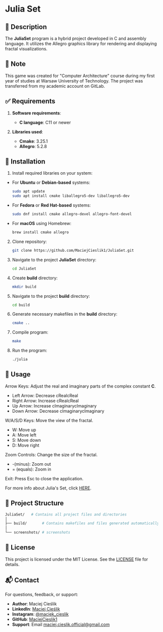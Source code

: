 # Julia Set


## 📜 Description
The **JuliaSet** program is a hybrid project developed in C and assembly language. It utilizes the Allegro graphics library for rendering and displaying fractal visualizations. 

## 📝 Note

This game was created for "Computer Architecture" course during my first year of studies at Warsaw University of Technology. The project was transferred from my academic account on GitLab.

## ✅ Requirements

1. **Software requirements**:
   - **C language**: C11 or newer

2. **Libraries used**:
   - **Cmake**: 3.25.1
   - **Allegro**: 5.2.8

## 💾 Installation

1. Install required libraries on your system:
   
  - For **Ubuntu** or **Debian-based** systems:
    
    ```sh
    sudo apt update
    sudo apt install cmake liballegro5-dev liballegro5-dev
    ```
   
  - For **Fedora** or **Red Hat-based** systems:
    
    ```sh
    sudo dnf install cmake allegro-devel allegro-font-devel
    ```
    
  - For **macOS** using Homebrew:
    
    ```sh
    brew install cmake allegro
    ```

2. Clone repository:
   
   ```sh
   git clone https://github.com/MaciejCieslik1/JuliaSet.git
   ```

3. Navigate to the project **JuliaSet** directory:
   
    ```sh
    cd JuliaSet
    ```

4. Create **build** directory:
   
    ```sh
    mkdir build
    ```

5. Navigate to the project **build** directory:
   
    ```sh
    cd build
    ```

6. Generate necessary makefiles in the **build** directory:
    
    ```sh
    cmake ..
    ```

7. Compile program:
    
    ```sh
    make
    ```

8. Run the program:
   
    ```sh
    ./julia
    ```

## 🎯 Usage
Arrow Keys: 
   Adjust the real and imaginary parts of the complex constant **C**.
   - Left Arrow: Decrease cRealcReal
   - Right Arrow: Increase cRealcReal
   - Up Arrow: Increase cImaginarycImaginary
   - Down Arrow: Decrease cImaginarycImaginary

W/A/S/D Keys: 
   Move the view of the fractal.
   - W: Move up
   - A: Move left
   - S: Move down
   - D: Move right

Zoom Controls:
   Change the size of the fractal.
   - -(minus): Zoom out
   - = (equals): Zoom in

Exit: 
   Press Esc to close the application.

For more info about Julia's Set, click [HERE](https://en.wikipedia.org/wiki/Julia_set). 

## 📁 Project Structure

```bash
JuliaSet/   # Contains all project files and directories
│
├── build/       # Contains makefiles and files generated automatically
│
└── screenshots/ # screenshots
```

## 📜 License
This project is licensed under the MIT License. See the [LICENSE](https://github.com/MaciejCieslik1/ShipsGame/blob/master/LICENCE) file for details.

## 📬 Contact
For questions, feedback, or support:
- **Author**: Maciej Cieślik
- **LinkedIn**: [Maciej Cieślik](https://www.linkedin.com/in/maciej-cie%C5%9Blik-1ab60a290/)
- **Instagram**: [@maciek_cieslik](https://www.instagram.com/maciek_cieslik)
- **GitHub**: [MaciejCieslik1](https://github.com/MaciejCieslik1)
- **Support**: Email [maciej.cieslik.official@gmail.com](mailto:maciej.cieslik.official@gmail.com)
